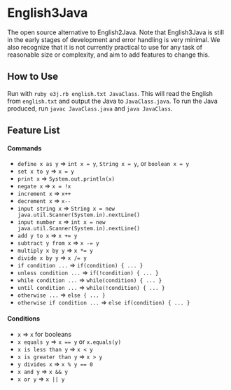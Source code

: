 # English3Java
The open source alternative to English2Java. Note that English3Java is still in the early stages of development and error handling is very minimal. We also recognize that it is not currently practical to use for any task of reasonable size or complexity, and aim to add features to change this.
## How to Use
Run with `ruby e3j.rb english.txt JavaClass`. This will read the English from `english.txt` and output the Java to `JavaClass.java`. To run the Java produced, run `javac JavaClass.java` and `java JavaClass`.
## Feature List
#### Commands
* `define x as y` => `int x = y`, `String x = y`, or `boolean x = y`
* `set x to y` => `x = y`
* `print x` => `System.out.println(x)`
* `negate x` => `x = !x`
* `increment x` => `x++`
* `decrement x` => `x--`
* `input string x` => `String x = new java.util.Scanner(System.in).nextLine()`
* `input number x` => `int x = new java.util.Scanner(System.in).nextLine()`
* `add y to x` => `x += y`
* `subtract y from x` => `x -= y`
* `multiply x by y` => `x *= y`
* `divide x by y` => `x /= y`
* `if condition ...` => `if(condition) { ... }`
* `unless condition ...` => `if(!condition) { ... }`
* `while condition ...` => `while(condition) { ... }`
* `until condition ...` => `while(!condition) { ... }`
* `otherwise ...` => `else { ... }`
* `otherwise if condition ...` => `else if(condition) { ... }`

#### Conditions
* `x` => `x` for booleans
* `x equals y` => `x == y` or `x.equals(y)`
* `x is less than y` => `x < y`
* `x is greater than y` => `x > y`
* `y divides x` => `x % y == 0`
* `x and y` => `x && y`
* `x or y` => `x || y`
